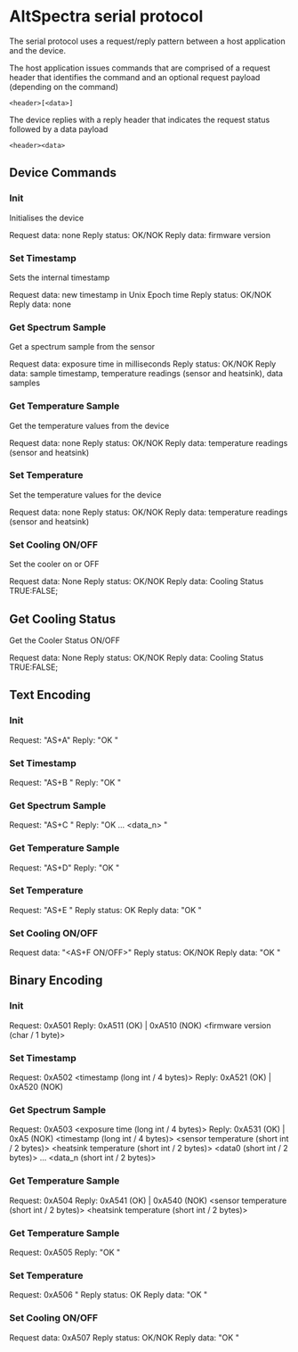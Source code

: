 # AltSpectra serial protocol

The serial protocol uses a request/reply pattern between a host application and the device.

The host application issues commands that are comprised of a request header that identifies the command and an optional request payload (depending on the command)

    <header>[<data>]

The device replies with a reply header that indicates the request status followed by a data payload

    <header><data>

## Device Commands

### Init

Initialises the device

Request data: none
Reply status: OK/NOK
Reply data: firmware version

### Set Timestamp

Sets the internal timestamp

Request data: new timestamp in Unix Epoch time
Reply status: OK/NOK
Reply data: none

### Get Spectrum Sample 

Get a spectrum sample from the sensor

Request data: exposure time in milliseconds
Reply status: OK/NOK
Reply data: sample timestamp, temperature readings (sensor and heatsink), data samples

### Get Temperature Sample

Get the temperature values from the device

Request data: none
Reply status: OK/NOK
Reply data: temperature readings (sensor and heatsink)

### Set Temperature

Set the temperature values for the device

Request data: none
Reply status: OK/NOK
Reply data: temperature readings (sensor and heatsink)

### Set Cooling ON/OFF

Set the cooler on or OFF

Request data: None
Reply status: OK/NOK
Reply data: Cooling Status TRUE:FALSE;

## Get Cooling Status

Get the Cooler Status ON/OFF

Request data: None
Reply status: OK/NOK
Reply data: Cooling Status TRUE:FALSE;


## Text Encoding

### Init

Request: "AS+A"
Reply: "OK <firmware version> <CR>"

### Set Timestamp

Request: "AS+B <timestamp>"
Reply: "OK <CR>"

### Get Spectrum Sample

Request: "AS+C <exposure time>"
Reply: "OK <timestamp> <sensor temperature> <heatsink temperature> <data0> <data1> ... <data_n> <CR>"

### Get Temperature Sample

Request: "AS+D"
Reply: "OK <sensor temperature> <heatsink temperature> <CR>"


### Set Temperature

Request: "AS+E <sensor temperature>"
Reply status: OK <sensor temperature>
Reply data: "OK <sensor temperature> <heatsink temperature> <CR>"

### Set Cooling ON/OFF

Request data: "<AS+F ON/OFF>"
Reply status: OK/NOK
Reply data: "OK <sensor temperature> <heatsink temperature> <CR>"


## Binary Encoding

### Init

Request: 0xA501
Reply: 0xA511 (OK) | 0xA510 (NOK) <firmware version (char / 1 byte)>

### Set Timestamp

Request: 0xA502 <timestamp (long int / 4 bytes)>
Reply: 0xA521 (OK) | 0xA520 (NOK)

### Get Spectrum Sample

Request: 0xA503 <exposure time (long int / 4 bytes)>
Reply: 0xA531 (OK) | 0xA5 (NOK) <timestamp (long int / 4 bytes)> <sensor temperature (short int / 2 bytes)> <heatsink temperature (short int / 2 bytes)> <data0 (short int / 2 bytes)> ... <data_n (short int / 2 bytes)>

### Get Temperature Sample


Request: 0xA504 
Reply: 0xA541 (OK) | 0xA540 (NOK) <sensor temperature (short int / 2 bytes)> <heatsink temperature (short int / 2 bytes)>


### Get Temperature Sample

Request: 0xA505
Reply: "OK <sensor temperature> <heatsink temperature> <CR>"


### Set Temperature

Request: 0xA506 <sensor temperature>"
Reply status: OK <sensor temperature>
Reply data: "OK <sensor temperature> <heatsink temperature> <CR>"

### Set Cooling ON/OFF

Request data: 0xA507 
Reply status: OK/NOK
Reply data: "OK <sensor temperature> <heatsink temperature> <CR>"

